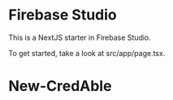 # Firebase Studio

This is a NextJS starter in Firebase Studio.

To get started, take a look at src/app/page.tsx.
# New-CredAble
